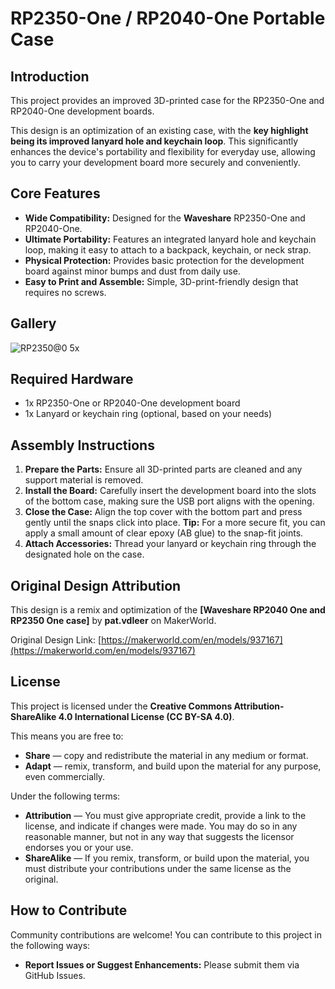 # RP2350-One / RP2040-One Portable Case

## Introduction

This project provides an improved 3D-printed case for the RP2350-One and RP2040-One development boards.

This design is an optimization of an existing case, with the **key highlight being its improved lanyard hole and keychain loop**. This significantly enhances the device's portability and flexibility for everyday use, allowing you to carry your development board more securely and conveniently.

## Core Features

*   **Wide Compatibility:** Designed for the **Waveshare** RP2350-One and RP2040-One.
*   **Ultimate Portability:** Features an integrated lanyard hole and keychain loop, making it easy to attach to a backpack, keychain, or neck strap.
*   **Physical Protection:** Provides basic protection for the development board against minor bumps and dust from daily use.
*   **Easy to Print and Assemble:** Simple, 3D-print-friendly design that requires no screws.

## Gallery
![RP2350@0 5x](https://github.com/user-attachments/assets/24e19969-8ba2-40ce-9809-260a01e5ff9c)



## Required Hardware

*   1x RP2350-One or RP2040-One development board
*   1x Lanyard or keychain ring (optional, based on your needs)

## Assembly Instructions

1.  **Prepare the Parts:** Ensure all 3D-printed parts are cleaned and any support material is removed.
2.  **Install the Board:** Carefully insert the development board into the slots of the bottom case, making sure the USB port aligns with the opening.
3.  **Close the Case:** Align the top cover with the bottom part and press gently until the snaps click into place. **Tip:** For a more secure fit, you can apply a small amount of clear epoxy (AB glue) to the snap-fit joints.
4.  **Attach Accessories:** Thread your lanyard or keychain ring through the designated hole on the case.

## Original Design Attribution

This design is a remix and optimization of the **[Waveshare RP2040 One and RP2350 One case]** by **pat.vdleer** on MakerWorld.


Original Design Link: [https://makerworld.com/en/models/937167](https://makerworld.com/en/models/937167)

## License

This project is licensed under the **Creative Commons Attribution-ShareAlike 4.0 International License (CC BY-SA 4.0)**.

This means you are free to:

*   **Share** — copy and redistribute the material in any medium or format.
*   **Adapt** — remix, transform, and build upon the material for any purpose, even commercially.

Under the following terms:

*   **Attribution** — You must give appropriate credit, provide a link to the license, and indicate if changes were made. You may do so in any reasonable manner, but not in any way that suggests the licensor endorses you or your use.
*   **ShareAlike** — If you remix, transform, or build upon the material, you must distribute your contributions under the same license as the original.

## How to Contribute

Community contributions are welcome! You can contribute to this project in the following ways:

*   **Report Issues or Suggest Enhancements:** Please submit them via GitHub Issues.
